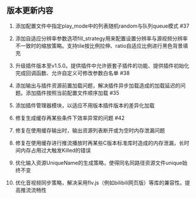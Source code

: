 ## 版本更新内容

1. 添加配置文件中指定play_mode中的列表随机random与队列queue模式 #37

2. 添加自适应分辨率参数选项fill_strategy用来配置设置分辨率与源视频分辨率不一致时的缩放策略。支持tile按比例拉伸、ratio自适应比例进行黑色背景填充
3. 升级插件版本至v1.5.0。提供插件中允许嵌套子插件的功能、提供插件初始化完成回调函数、允许自定义可修改参数白名单 #38
4. 添加输出与插件资源前置加载问题，解决插件异步加载造成的加载延迟的问题。添加插件按照当前配置文件顺序加载 #35
5. 添加插件管理器模块，以适应不用版本插件版本的差异化加载
6. 修复生成缓存再某些条件下效率异常的问题 #42
7. 修复在使用缓存输出时，输出资源列表断开或为空时内存泄漏问题
8. 修复在使用缓存进行推流播放时再某些C版本标准库时造成的内存泄漏，长时间内存占用过大触发Killed的错误
9. 优化输入资源UniqueName的生成策略，使得同名同路径资源文件unique始终不变
10. 优化音视频同步策略，解决采用flv.js（例如bilibili网页版）等库的兼容性。提高推流流畅性